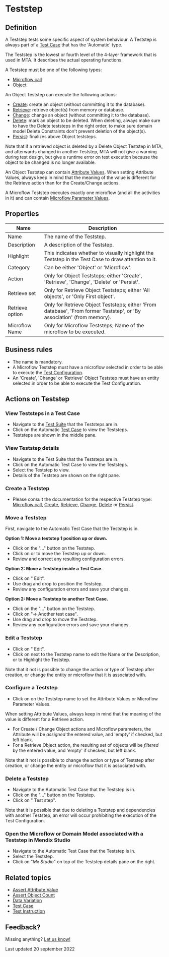 # Teststep



## Definition

A Teststep tests some specific aspect of system behaviour. A Teststep is always part of a [Test Case](test-case) that has the 'Automatic' type.

The Teststep is the lowest or fourth level of the 4-layer framework that is used in MTA. It describes the actual operating functions. 

A Teststep must be one of the following types:
- [Microflow call](Teststep/microflow)
- Object

An Object Teststep can execute the following actions:
- [Create](Teststep/create): create an object (without committing it to the database).
- [Retrieve](Teststep/retrieve): retrieve object(s) from memory or database.
- [Change](Teststep/change): change an object (without committing it to the database).
- [Delete](Teststep/delete): mark an object to be deleted. When deleting, always make sure to have the Delete teststeps in the right order, to make sure domain model Delete Constraints don't prevent deletion of the object(s).
- [Persist](Teststep/persist): finalizes above Object teststeps. 

Note that if a retrieved object is deleted by a Delete Object Teststep in MTA, and afterwards changed in another Teststep, MTA will not give a warning during test design, but give a runtime error on test execution because the object to be changed is no longer available.

An Object Teststep can contain [Attribute Values](attribute-value). When setting Attribute Values, always keep in mind that the meaning of the value is different for the Retrieve action than for the Create/Change actions. 

A Microflow Teststep executes exactly one microflow (and all the activities in it) and can contain [Microflow Parameter Values](microflow-parameter-value).

## Properties
| Name | Description |
| ----------- | ----------- |
| Name | The name of the Teststep. |
| Description | A description of the Teststep. |
| Highlight | This indicates whether to visually highlight the Teststep in the Test Case to draw attention to it. |
| Category | Can be either 'Object' or 'Microflow'. |
| Action | Only for Object Teststeps; either 'Create', 'Retrieve', 'Change', 'Delete' or 'Persist'. |
| Retrieve set | Only for Retrieve Object Teststeps; either 'All objects', or 'Only First object'. |
| Retrieve option | Only for Retrieve Object Teststeps; either 'From database', 'From former Teststep', or 'By association' (from memory). |
| Microflow Name | Only for Microflow Teststeps; Name of the microflow to be executed. |

## Business rules
- The name is mandatory.
- A Microflow Teststep must have a microflow selected in order to be able to execute the [Test Configuration](test-configuration).
- An 'Create', 'Change' or 'Retrieve' Object Teststep must have an entity selected in order to be able to execute the Test Configuration.

## Actions on Teststep

### View Teststeps in a Test Case
- Navigate to the [Test Suite](test-suite) that the Teststeps are in.
- Click on the Automatic [Test Case](test-case) to view the Teststeps.
- Teststeps are shown in the middle pane.

### View Teststep details
- Navigate to the Test Suite that the Teststeps are in.
- Click on the Automatic Test Case to view the Teststeps.
- Select the Teststep to view.
- Details of the Teststep are shown on the right pane.

### Create a Teststep
- Please consult the documentation for the respective Teststep type: [Microflow call](Teststep/microflow), [Create](Teststep/create), [Retrieve](Teststep/retrieve), [Change](Teststep/change), [Delete](Teststep/delete) or [Persist](Teststep/persist).

### Move a Teststep

First, navigate to the Automatic Test Case that the Teststep is in.

**Option 1: Move a teststep 1 position up or down.** 
- Click on the "..." button on the Teststep.
- Click on <i class="fas fa-arrow-up"></i> or <i class="fas fa-arrow-down"></i> to move the Teststep up or down.
- Review and correct any resulting configuration errors.

**Option 2: Move a Teststep inside a Test Case.** 
- Click on "<i class="fa fa-pencil"></i> Edit".
- Use drag and drop to position the Teststep.
- Review any configuration errors and save your changes.

**Option 2: Move a Teststep to another Test Case.** 
- Click on the "..." button on the Teststep.
- Click on "-> Another test case".
- Use drag and drop to move the Teststep.
- Review any configuration errors and save your changes.


### Edit a Teststep
- Click on "<i class="fa fa-pencil"></i> Edit".
- Click on <i class="fa fa-pencil"></i> next to the Teststep name to edit the Name or the Description, or to Highlight the Teststep.

Note that it not is possible to change the action or type of Teststep after creation, or change the entity or microflow that it is associated with.

### Configure a Teststep
- Click on <i class="fas fa-cog"></i> on the Teststep name to set the Attribute Values or Microflow Parameter Values.

When setting Attribute Values, always keep in mind that the meaning of the value is different for a Retrieve action. 
- For Create / Change Object actions and Microflow parameters, the Attribute will be *assigned* the entered value, and 'empty' if checked, but left blank.
- For a Retrieve Object action, the resulting set of objects will be *filtered* by the entered value, and 'empty' if checked, but left blank.

Note that it not is possible to change the action or type of Teststep after creation, or change the entity or microflow that it is associated with.

### Delete a Teststep
- Navigate to the Automatic Test Case that the Teststep is in.
- Click on the "..." button on the Teststep.
- Click on "<i class="fas fa-trash-alt"></i> Test step".

Note that it is possible that due to deleting a Teststep and dependencies with another Teststep, an error will occur prohibiting the execution of the Test Configuration.

### Open the Microflow or Domain Model associated with a Teststep in Mendix Studio
- Navigate to the Automatic Test Case that the Teststep is in.
- Select the Teststep.
- Click on "*Mx Studio*" on top of the Teststep details pane on the right.

## Related topics
- [Assert Attribute Value](assert-attribute-value)
- [Assert Object Count](assert-object-count)
- [Data Variation](datavariation)
- [Test Case](test-case)
- [Test Instruction](test-instruction)

## Feedback?
Missing anything? [Let us know!](mailto:support@menditect.com)

Last updated 20 september 2022